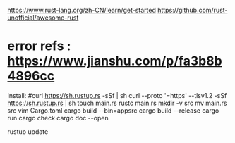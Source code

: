 https://www.rust-lang.org/zh-CN/learn/get-started
https://github.com/rust-unofficial/awesome-rust
# error refs : https://www.jianshu.com/p/fa3b8b4896cc
Install:
#curl https://sh.rustup.rs -sSf | sh
curl --proto '=https' --tlsv1.2 -sSf https://sh.rustup.rs | sh
 touch main.rs
 rustc main.rs
 mkdir -v src
 mv main.rs src
 vim Cargo.toml
cargo build --bin=appsrc
 cargo build --release
 cargo run
cargo check
cargo doc --open

rustup update
